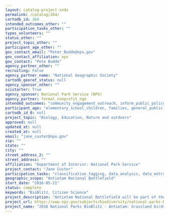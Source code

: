 ```yaml
---
layout: catalog-project-indv
permalink: /catalog/264/
cartodb_id: 264
intended_outcomes_other: ""
participation_tasks_other: ""
types_volunteers: ""
status_other: ""
project_topic_other: ""
participant_age_other: ""
gov_contact_email: "Peter_Budde@nps.gov"
gov_contact_affiliation: nps
gov_contact: "Pete Budde"
agency_partner_other: ""
recruiting: False
agency_partner_name: "National Geographic Society"
cartodb_georef_status: null
agency_sponsor_other: ""
scistarter: True
agency_sponsor: National Park Service (NPS)
agency_partner: formal_nonprofit_ngo
intended_outcomes: "community_engagement_outreach, inform_public_policy, io_education, operational_integration_use, research_advancement"
participant_age: "elementary_school_children, families, general_public, middle_school_children, targeted_group, teens"
cartodb_id_0: null
project_topic: "Biology, Education, Nature and outdoors"
approved: null
updated_at: null
created_at: null
email: "jane_custer@nps.gov"
zip: ""
state: ""
city: ""
street_address_2: ""
street_address: ""
affiliation: "Department of Interior: National Park Service"
project_contact: "Jane Custer"
participation_tasks: "classification_tagging, data_analysis, data_entry, finding_entities, identification, learning, observation, site_selection_description, specimen_sample_collection"
geographic_scope: "Antietam National Battlefield"
start_date: "2016-05-21"
status: complete
keywords: "BioBlitz, Citizen Science"
project_description: "Antietam National Battlefield will be part of the 2016 BioBlitz showcase event in the National Capital Region and focus on introducing youth to bird species."
project_url: https://www.nps.gov/subjects/biodiversity/national-parks-bioblitz.htm
project_name: "2016 National Parks BioBlitz - Antietam: Grassland birds"
---
```

